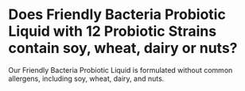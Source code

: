 # Does Friendly Bacteria Probiotic Liquid with 12 Probiotic Strains contain soy, wheat, dairy or nuts?

Our Friendly Bacteria Probiotic Liquid is formulated without common allergens, including soy, wheat, dairy, and nuts.